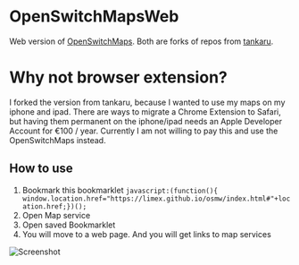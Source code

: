 # OpenSwitchMapsWeb
Web version of [OpenSwitchMaps](https://github.com/limex/OpenSwitchMaps). Both are forks of repos from [tankaru](https://github.com/tankaru).

# Why not browser extension?
I forked the version from tankaru, because I wanted to use my maps on my iphone and ipad. 
There are ways to migrate a Chrome Extension to Safari, but having them permanent on the iphone/ipad needs an Apple Developer Account for €100 / year.
Currently I am not willing to pay this and use the OpenSwitchMaps instead.

## How to use
1. Bookmark this bookmarklet
```javascript:(function(){ window.location.href="https://limex.github.io/osmw/index.html#"+location.href;})();```
1. Open Map service
1. Open saved Bookmarklet
1. You will move to a web page. And you will get links to map services

![Screenshot](screenshot.jpg)
